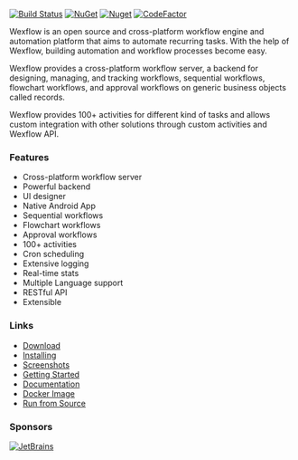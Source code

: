 [![Build Status](https://aelassas.visualstudio.com/wexflow/_apis/build/status/aelassas.wexflow?branchName=main)](https://aelassas.visualstudio.com/wexflow/_build/latest?definitionId=3&branchName=main) [![NuGet](https://img.shields.io/nuget/v/Wexflow.svg)](https://www.nuget.org/packages/Wexflow/) [![Nuget](https://img.shields.io/nuget/dt/wexflow)](https://www.nuget.org/packages/Wexflow/) [![CodeFactor](https://www.codefactor.io/repository/github/aelassas/wexflow/badge)](https://www.codefactor.io/repository/github/aelassas/wexflow)

Wexflow is an open source and cross-platform workflow engine and automation platform that aims to automate recurring tasks. With the help of Wexflow, building automation and workflow processes become easy.

Wexflow provides a cross-platform workflow server, a backend for designing, managing, and tracking workflows, sequential workflows, flowchart workflows, and approval workflows on generic business objects called records.

Wexflow provides 100+ activities for different kind of tasks and allows custom integration with other solutions through custom activities and Wexflow API.

### Features

* Cross-platform workflow server
* Powerful backend
* UI designer
* Native Android App
* Sequential workflows
* Flowchart workflows
* Approval workflows
* 100+ activities
* Cron scheduling
* Extensive logging
* Real-time stats
* Multiple Language support
* RESTful API
* Extensible

### Links

* [Download](https://github.com/aelassas/wexflow/releases/latest)
* [Installing](https://github.com/aelassas/wexflow/wiki/Installing)
* [Screenshots](https://github.com/aelassas/wexflow/wiki/Screenshots)
* [Getting Started](https://github.com/aelassas/wexflow/wiki/Getting-Started)
* [Documentation](https://github.com/aelassas/wexflow/wiki)
* [Docker Image](https://github.com/aelassas/wexflow/wiki/Docker)
* [Run from Source](https://github.com/aelassas/wexflow/wiki/Run-From-Source)

### Sponsors

[![JetBrains](https://wexflow.github.io/content/jetbrains.png)](https://www.jetbrains.com/)
